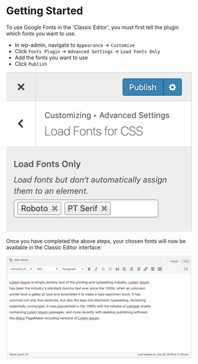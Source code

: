 # Getting Started

To use Google Fonts in the 'Classic Editor', you must first tell the plugin which fonts you want to use.&#x20;

* In wp-admin, navigate to `Appearance` → `Customize`
* Click `Fonts Plugin` → `Advanced Settings` → `Load Fonts Only`
* Add the fonts you want to use
* Click `Publish`

![](<../.gitbook/assets/image (1) (1).png>)

Once you have completed the above steps, your chosen fonts will now be available in the Classic Editor interface:

![](../.gitbook/assets/2019-07-25-12.48.23.gif)
